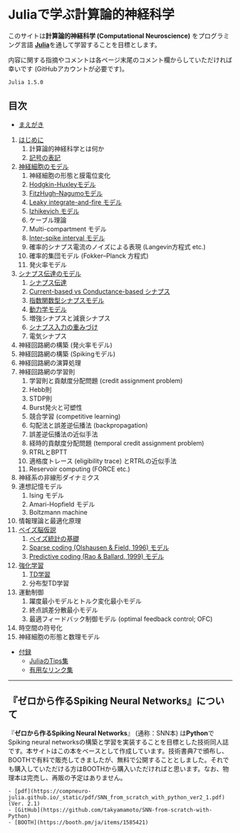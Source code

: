 # Juliaで学ぶ計算論的神経科学

このサイトは**計算論的神経科学 (Computational Neuroscience)** をプログラミング言語 [**Julia**](https://julialang.org/)を通して学習することを目標とします。

内容に関する指摘やコメントは各ページ末尾のコメント欄からしていただければ幸いです (GitHubアカウントが必要です)。

```{admonition} 記事で使用しているJuliaのバージョン
Julia 1.5.0
```

## 目次
- [まえがき](https://compneuro-julia.github.io/intro.html)

1. [はじめに](https://compneuro-julia.github.io/1_intro.html)
	1. 計算論的神経科学とは何か
	1. [記号の表記](https://compneuro-julia.github.io/notation.html)
1. [神経細胞のモデル](https://compneuro-julia.github.io/2_intro.html)
	1. 神経細胞の形態と膜電位変化
	1. [Hodgkin-Huxleyモデル](https://compneuro-julia.github.io/2-2_hodgkinhuxley.html)
	1. [FitzHugh–Nagumoモデル](https://compneuro-julia.github.io/2-3_fhn.html)
	1. [Leaky integrate-and-fire モデル](https://compneuro-julia.github.io/2-4_lif.html)
	1. [Izhikevich モデル](https://compneuro-julia.github.io/2-5_iz.html)
	1. ケーブル理論
	1. Multi-compartment モデル
	1. [Inter-spike interval モデル](https://compneuro-julia.github.io/2-8_isi.html)
	1. 確率的シナプス電流のノイズによる表現 (Langevin方程式 etc.)
	1. 確率的集団モデル (Fokker–Planck 方程式)
	1. 発火率モデル
1. [シナプス伝達のモデル](https://compneuro-julia.github.io/3_intro.html)
	1. [シナプス伝達](https://compneuro-julia.github.io/3-1_synapse.html)
	1. [Current-based vs Conductance-based シナプス](https://compneuro-julia.github.io/3-2_current-conductance-synapse.html)
	1. [指数関数型シナプスモデル](https://compneuro-julia.github.io/3-3_expo-synapse.html)
	1. [動力学モデル](https://compneuro-julia.github.io/3-4_kinetic-synapse.html)
	1. 増強シナプスと減衰シナプス
	1. [シナプス入力の重みづけ](https://compneuro-julia.github.io/3-6_synaptic-weighted.html)
	1. 電気シナプス
4. 神経回路網の構築 (発火率モデル)
5. 神経回路網の構築 (Spikingモデル)
6. 神経回路網の演算処理
7. 神経回路網の学習則
	1. 学習則と貢献度分配問題 (credit assignment problem)
	2. Hebb則
	3. STDP則
	4. Burst発火と可塑性
	5. 競合学習 (competitive learning)
	6. 勾配法と誤差逆伝播法 (backpropagation)
	7. 誤差逆伝播法の近似手法
	8. 経時的貢献度分配問題 (temporal credit assignment problem)
	9. RTRLとBPTT
	10. 適格度トレース (eligibility trace) とRTRLの近似手法
	11. Reservoir computing (FORCE etc.)
8. 神経系の非線形ダイナミクス
9. 連想記憶モデル
	1. Ising モデル
	2. Amari-Hopfield モデル
	3. Boltzmann machine
10. 情報理論と最適化原理
11. [ベイズ脳仮説](https://compneuro-julia.github.io/11_intro.html)
    1. [ベイズ統計の基礎](https://compneuro-julia.github.io/11-1_bayes_statistics.html)
    1. [Sparse coding (Olshausen & Field, 1996) モデル](https://compneuro-julia.github.io/11-2_sparse-coding.html)
    1. [Predictive coding (Rao & Ballard, 1999) モデル](https://compneuro-julia.github.io/11-3_predictive-coding-rao.html)
12. [強化学習](https://compneuro-julia.github.io/12_intro.html)
	1. [TD学習](https://compneuro-julia.github.io/12-1_td_learning.html)
	2. 分布型TD学習
13. 運動制御
	1. 躍度最小モデルとトルク変化最小モデル
	2. 終点誤差分散最小モデル
	3. 最適フィードバック制御モデル (optimal feedback control; OFC)
15. 時空間の符号化
16. 神経細胞の形態と数理モデル

- [付録](https://compneuro-julia.github.io/appendix_intro.html)
	- [JuliaのTips集](https://compneuro-julia.github.io/tips.html)
	- [有用なリンク集](https://compneuro-julia.github.io/useful_links.html)


***

## 『ゼロから作るSpiking Neural Networks』について
『**ゼロから作るSpiking Neural Networks**』 (通称：SNN本) は**Python**でSpiking neural networksの構築と学習を実装することを目標とした技術同人誌です。本サイトはこの本をベースとして作成しています。技術書典7で頒布し、BOOTHで有料で販売してきましたが、無料で公開することとしました。それでも購入していただける方はBOOTHから購入いただければと思います。なお、物理本は完売し、再販の予定はありません。

```{admonition} 『ゼロから作るSpiking Neural Networks』Links
- [pdf](https://compneuro-julia.github.io/_static/pdf/SNN_from_scratch_with_python_ver2_1.pdf) (Ver. 2.1)
- [GitHub](https://github.com/takyamamoto/SNN-from-scratch-with-Python)
- [BOOTH](https://booth.pm/ja/items/1585421)
```



